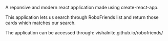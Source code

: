 A reponsive and modern react application made using create-react-app.

This application lets us search through RoboFriends list and return those cards which matches our search.

The application can be accessed through:
vishalnite.github.io/robofriends/

